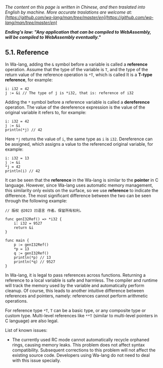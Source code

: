 *The content on this page is written in Chinese, and then traslated into English by machine. More accurate traslations are welcome at: [https://github.com/wa-lang/man/tree/master/en](https://github.com/wa-lang/man/tree/master/en)*

***Ending's law: "Any application that can be compiled to WebAssembly, will be compiled to WebAssembly eventually."***

## 5.1. Reference

In Wa-lang, adding the `&` symbol before a variable is called a **reference** operation. Assume that the type of the variable is `T`, and the type of the return value of the reference operation is `*T`, which is called It is a **T-type reference**, for example:

```wa
i: i32 = 42
j := &i // The type of j is *i32, that is: reference of i32
```

Adding the `*` symbol before a reference variable is called a **dereference** operation. The value of the dereference expression is the value of the original variable it refers to, for example:
```wa
i: i32 = 42
j := &i
println(*j) // 42
```

Here `*j` returns the value of `i`, the same type as `i` is `i32`. Dereference can be assigned, which assigns a value to the referenced original variable, for example:
```wa
i: i32 = 13
j := &i
*j = 42
println(i) // 42
```

It can be seen that the **reference** in the Wa-lang is similar to the **pointer** in C language. However, since Wa-lang uses automatic memory management, this similarity only exists on the surface, so we use **reference** to indicate the difference. The most significant difference between the two can be seen through the following example:
```wa
// 版权 @2023 凹语言 作者。保留所有权利。

func genI32Ref() => *i32 {
    i: i32 = 9527
    return &i
}

func main {
    p := genI32Ref()
    *p = 13
    q := genI32Ref()
    println(*p) // 13
    println(*q) // 9527
}
```

In Wa-lang, it is legal to pass references across functions. Returning a reference to a local variable is safe and harmless. The compiler and runtime will track the memory used by the variable and automatically perform cleanup. Of course, this leads to another intuitive difference between references and pointers, namely: references cannot perform arithmetic operations.

For reference type `*T`, `T` can be a basic type, or any composite type or custom type. Multi-level references like `**T` (similar to multi-level pointers in C language) are also legal.

List of known issues:
- The currently used RC mode cannot automatically recycle orphaned rings, causing memory leaks. This problem does not affect syntax compatibility. Subsequent corrections to this problem will not affect the existing source code. Developers using Wa-lang do not need to deal with this issue specially.
